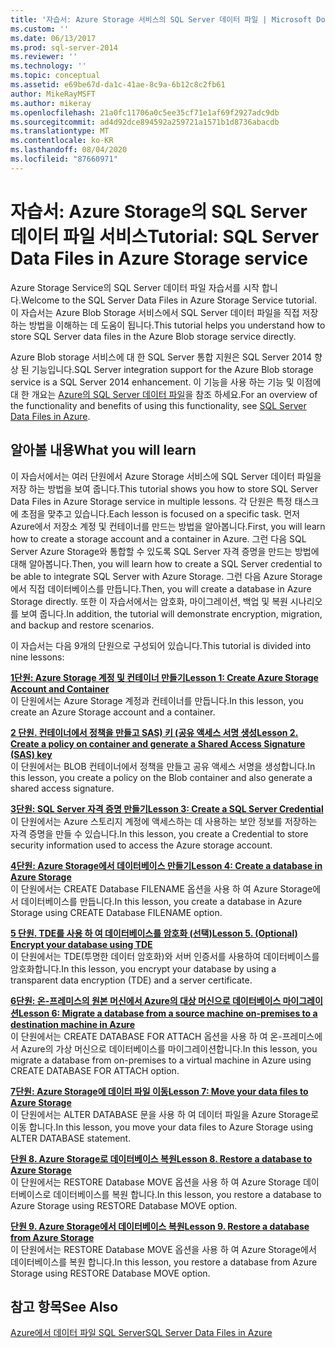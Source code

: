 ```yaml
---
title: '자습서: Azure Storage 서비스의 SQL Server 데이터 파일 | Microsoft Docs'
ms.custom: ''
ms.date: 06/13/2017
ms.prod: sql-server-2014
ms.reviewer: ''
ms.technology: ''
ms.topic: conceptual
ms.assetid: e69be67d-da1c-41ae-8c9a-6b12c8c2fb61
author: MikeRayMSFT
ms.author: mikeray
ms.openlocfilehash: 21a0fc11706a0c5ee35cf71e1af69f2927adc9db
ms.sourcegitcommit: ad4d92dce894592a259721a1571b1d8736abacdb
ms.translationtype: MT
ms.contentlocale: ko-KR
ms.lasthandoff: 08/04/2020
ms.locfileid: "87660971"
---
```

# <a name="tutorial-sql-server-data-files-in-azure-storage-service"></a><span data-ttu-id="3e876-102">자습서: Azure Storage의 SQL Server 데이터 파일 서비스</span><span class="sxs-lookup"><span data-stu-id="3e876-102">Tutorial: SQL Server Data Files in Azure Storage service</span></span>
  <span data-ttu-id="3e876-103">Azure Storage Service의 SQL Server 데이터 파일 자습서를 시작 합니다.</span><span class="sxs-lookup"><span data-stu-id="3e876-103">Welcome to the  SQL Server Data Files in Azure Storage Service tutorial.</span></span> <span data-ttu-id="3e876-104">이 자습서는 Azure Blob Storage 서비스에서 SQL Server 데이터 파일을 직접 저장하는 방법을 이해하는 데 도움이 됩니다.</span><span class="sxs-lookup"><span data-stu-id="3e876-104">This tutorial helps you understand how to store SQL Server data files in the Azure Blob storage service directly.</span></span>  
  
 <span data-ttu-id="3e876-105">Azure Blob storage 서비스에 대 한 SQL Server 통합 지원은 SQL Server 2014 향상 된 기능입니다.</span><span class="sxs-lookup"><span data-stu-id="3e876-105">SQL Server integration support for the Azure Blob storage service is a SQL Server 2014 enhancement.</span></span> <span data-ttu-id="3e876-106">이 기능을 사용 하는 기능 및 이점에 대 한 개요는 [Azure의 SQL Server 데이터 파일](databases/sql-server-data-files-in-microsoft-azure.md)을 참조 하세요.</span><span class="sxs-lookup"><span data-stu-id="3e876-106">For an overview of the functionality and benefits of using this functionality, see [SQL Server Data Files in Azure](databases/sql-server-data-files-in-microsoft-azure.md).</span></span>  
  
## <a name="what-you-will-learn"></a><span data-ttu-id="3e876-107">알아볼 내용</span><span class="sxs-lookup"><span data-stu-id="3e876-107">What you will learn</span></span>  
 <span data-ttu-id="3e876-108">이 자습서에서는 여러 단원에서 Azure Storage 서비스에 SQL Server 데이터 파일을 저장 하는 방법을 보여 줍니다.</span><span class="sxs-lookup"><span data-stu-id="3e876-108">This tutorial shows you how to store SQL Server Data Files in Azure Storage service in multiple lessons.</span></span> <span data-ttu-id="3e876-109">각 단원은 특정 태스크에 초점을 맞추고 있습니다.</span><span class="sxs-lookup"><span data-stu-id="3e876-109">Each lesson is focused on a specific task.</span></span> <span data-ttu-id="3e876-110">먼저 Azure에서 저장소 계정 및 컨테이너를 만드는 방법을 알아봅니다.</span><span class="sxs-lookup"><span data-stu-id="3e876-110">First, you will learn how to create a storage account and a container in Azure.</span></span> <span data-ttu-id="3e876-111">그런 다음 SQL Server Azure Storage와 통합할 수 있도록 SQL Server 자격 증명을 만드는 방법에 대해 알아봅니다.</span><span class="sxs-lookup"><span data-stu-id="3e876-111">Then, you will learn how to create a SQL Server credential to be able to integrate SQL Server with Azure Storage.</span></span> <span data-ttu-id="3e876-112">그런 다음 Azure Storage에서 직접 데이터베이스를 만듭니다.</span><span class="sxs-lookup"><span data-stu-id="3e876-112">Then, you will create a database in Azure Storage directly.</span></span> <span data-ttu-id="3e876-113">또한 이 자습서에서는 암호화, 마이그레이션, 백업 및 복원 시나리오를 보여 줍니다.</span><span class="sxs-lookup"><span data-stu-id="3e876-113">In addition, the tutorial will demonstrate encryption, migration, and backup and restore scenarios.</span></span>  
  
 <span data-ttu-id="3e876-114">이 자습서는 다음 9개의 단원으로 구성되어 있습니다.</span><span class="sxs-lookup"><span data-stu-id="3e876-114">This tutorial is divided into nine lessons:</span></span>  
  
 <span data-ttu-id="3e876-115">**[1단원: Azure Storage 계정 및 컨테이너 만들기](../tutorials/lesson-1-create-windows-azure-storage-account-and-container.md)**</span><span class="sxs-lookup"><span data-stu-id="3e876-115">**[Lesson 1: Create Azure Storage Account and Container](../tutorials/lesson-1-create-windows-azure-storage-account-and-container.md)**</span></span>  
 <span data-ttu-id="3e876-116">이 단원에서는 Azure Storage 계정과 컨테이너를 만듭니다.</span><span class="sxs-lookup"><span data-stu-id="3e876-116">In this lesson, you create an Azure Storage account and a container.</span></span>  
  
 <span data-ttu-id="3e876-117">**[2 단원. 컨테이너에서 정책을 만들고 SAS&#41; 키 &#40;공유 액세스 서명 생성](lesson-1-create-stored-access-policy-and-shared-access-signature.md)**</span><span class="sxs-lookup"><span data-stu-id="3e876-117">**[Lesson 2. Create a policy on container and generate a Shared Access Signature &#40;SAS&#41; key](lesson-1-create-stored-access-policy-and-shared-access-signature.md)**</span></span>  
 <span data-ttu-id="3e876-118">이 단원에서는 BLOB 컨테이너에서 정책을 만들고 공유 액세스 서명을 생성합니다.</span><span class="sxs-lookup"><span data-stu-id="3e876-118">In this lesson, you create a policy on the Blob container and also generate a shared access signature.</span></span>  
  
 <span data-ttu-id="3e876-119">**[3단원: SQL Server 자격 증명 만들기](lesson-2-create-a-sql-server-credential-using-a-shared-access-signature.md)**</span><span class="sxs-lookup"><span data-stu-id="3e876-119">**[Lesson 3: Create a SQL Server Credential](lesson-2-create-a-sql-server-credential-using-a-shared-access-signature.md)**</span></span>  
 <span data-ttu-id="3e876-120">이 단원에서는 Azure 스토리지 계정에 액세스하는 데 사용하는 보안 정보를 저장하는 자격 증명을 만들 수 있습니다.</span><span class="sxs-lookup"><span data-stu-id="3e876-120">In this lesson, you create a Credential to store security information used to access the Azure storage account.</span></span>  
  
 <span data-ttu-id="3e876-121">**[4단원: Azure Storage에서 데이터베이스 만들기](../relational-databases/lesson-3-database-backup-to-url.md)**</span><span class="sxs-lookup"><span data-stu-id="3e876-121">**[Lesson 4: Create a database in Azure Storage](../relational-databases/lesson-3-database-backup-to-url.md)**</span></span>  
 <span data-ttu-id="3e876-122">이 단원에서는 CREATE Database FILENAME 옵션을 사용 하 여 Azure Storage에서 데이터베이스를 만듭니다.</span><span class="sxs-lookup"><span data-stu-id="3e876-122">In this lesson, you create a database in Azure Storage using CREATE Database FILENAME option.</span></span>  
  
 <span data-ttu-id="3e876-123">**[5 단원. TDE를 사용 하 여 데이터베이스를 암호화 &#40;선택&#41;](../relational-databases/lesson-4-restore-database-to-virtual-machine-from-url.md)**</span><span class="sxs-lookup"><span data-stu-id="3e876-123">**[Lesson 5. &#40;Optional&#41; Encrypt your database using TDE](../relational-databases/lesson-4-restore-database-to-virtual-machine-from-url.md)**</span></span>  
 <span data-ttu-id="3e876-124">이 단원에서는 TDE(투명한 데이터 암호화)와 서버 인증서를 사용하여 데이터베이스를 암호화합니다.</span><span class="sxs-lookup"><span data-stu-id="3e876-124">In this lesson, you encrypt your database by using a transparent data encryption (TDE) and a server certificate.</span></span>  
  
 <span data-ttu-id="3e876-125">**[6단원: 온-프레미스의 원본 머신에서 Azure의 대상 머신으로 데이터베이스 마이그레이션](lesson-5-backup-database-using-file-snapshot-backup.md)**</span><span class="sxs-lookup"><span data-stu-id="3e876-125">**[Lesson 6: Migrate a database from a source machine on-premises to a destination machine in Azure](lesson-5-backup-database-using-file-snapshot-backup.md)**</span></span>  
 <span data-ttu-id="3e876-126">이 단원에서는 CREATE DATABASE FOR ATTACH 옵션을 사용 하 여 온-프레미스에서 Azure의 가상 머신으로 데이터베이스를 마이그레이션합니다.</span><span class="sxs-lookup"><span data-stu-id="3e876-126">In this lesson, you migrate a database from on-premises to a virtual machine in Azure using CREATE DATABASE FOR ATTACH option.</span></span>  
  
 <span data-ttu-id="3e876-127">**[7단원: Azure Storage에 데이터 파일 이동](../relational-databases/lesson-6-generate-activity-and-backup-log-using-file-snapshot-backup.md)**</span><span class="sxs-lookup"><span data-stu-id="3e876-127">**[Lesson 7: Move your data files to Azure Storage](../relational-databases/lesson-6-generate-activity-and-backup-log-using-file-snapshot-backup.md)**</span></span>  
 <span data-ttu-id="3e876-128">이 단원에서는 ALTER DATABASE 문을 사용 하 여 데이터 파일을 Azure Storage로 이동 합니다.</span><span class="sxs-lookup"><span data-stu-id="3e876-128">In this lesson, you move your data files to Azure Storage using ALTER DATABASE statement.</span></span>  
  
 <span data-ttu-id="3e876-129">**[단원 8. Azure Storage로 데이터베이스 복원](../relational-databases/lesson-7-restore-a-database-to-a-point-in-time.md)**</span><span class="sxs-lookup"><span data-stu-id="3e876-129">**[Lesson 8. Restore a database to Azure Storage](../relational-databases/lesson-7-restore-a-database-to-a-point-in-time.md)**</span></span>  
 <span data-ttu-id="3e876-130">이 단원에서는 RESTORE Database MOVE 옵션을 사용 하 여 Azure Storage 데이터베이스로 데이터베이스를 복원 합니다.</span><span class="sxs-lookup"><span data-stu-id="3e876-130">In this lesson, you restore a database to Azure Storage using RESTORE Database MOVE option.</span></span>  
  
 <span data-ttu-id="3e876-131">**[단원 9. Azure Storage에서 데이터베이스 복원](lesson-8-restore-as-new-database-from-log-backup.md)**</span><span class="sxs-lookup"><span data-stu-id="3e876-131">**[Lesson 9. Restore a database from Azure Storage](lesson-8-restore-as-new-database-from-log-backup.md)**</span></span>  
 <span data-ttu-id="3e876-132">이 단원에서는 RESTORE Database MOVE 옵션을 사용 하 여 Azure Storage에서 데이터베이스를 복원 합니다.</span><span class="sxs-lookup"><span data-stu-id="3e876-132">In this lesson, you restore a database from Azure Storage using RESTORE Database MOVE option.</span></span>  
  
## <a name="see-also"></a><span data-ttu-id="3e876-133">참고 항목</span><span class="sxs-lookup"><span data-stu-id="3e876-133">See Also</span></span>  
 [<span data-ttu-id="3e876-134">Azure에서 데이터 파일 SQL Server</span><span class="sxs-lookup"><span data-stu-id="3e876-134">SQL Server Data Files in Azure</span></span>](databases/sql-server-data-files-in-microsoft-azure.md)  
  
  
